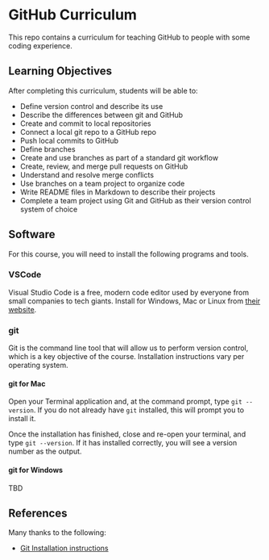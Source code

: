 # GitHub Curriculum

This repo contains a curriculum for teaching GitHub to people with some coding experience.

## Learning Objectives

After completing this curriculum, students will be able to:

* Define version control and describe its use
* Describe the differences between git and GitHub
* Create and commit to local repositories
* Connect a local git repo to a GitHub repo
* Push local commits to GitHub
* Define branches
* Create and use branches as part of a standard git workflow
* Create, review, and merge pull requests on GitHub
* Understand and resolve merge conflicts
* Use branches on a team project to organize code
* Write README files in Markdown to describe their projects
* Complete a team project using Git and GitHub as their version control system of choice

## Software

For this course, you will need to install the following programs and tools.

### VSCode

Visual Studio Code is a free, modern code editor used by everyone from small companies to tech giants. Install for Windows, Mac or Linux from [their website](https://code.visualstudio.com/).

### git

Git is the command line tool that will allow us to perform version control, which is a key objective of the course. Installation instructions vary per operating system.

#### git for Mac

Open your Terminal application and, at the command prompt, type `git --version`. If you do not already have `git` installed, this will prompt you to install it.

Once the installation has finished, close and re-open your terminal, and type `git --version`. If it has installed correctly, you will see a version number as the output.

#### git for Windows

TBD

## References

Many thanks to the following:

* [Git Installation instructions](https://git-scm.com/book/en/v2/Getting-Started-Installing-Git)
